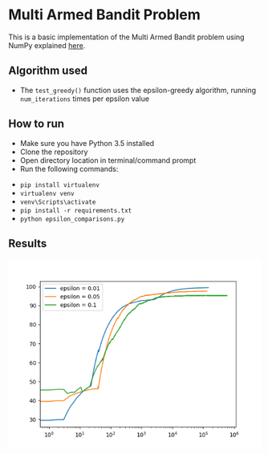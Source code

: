 Multi Armed Bandit Problem
==========================

This is a basic implementation of the Multi Armed Bandit problem using NumPy explained [here](https://en.wikipedia.org/wiki/Multi-armed_bandit).  

Algorithm used
--------------

- The `test_greedy()` function uses the epsilon-greedy algorithm, running `num_iterations` times per epsilon value

How to run
----------
* Make sure you have Python 3.5 installed
* Clone the repository
* Open directory location in terminal/command prompt
* Run the following commands:
- `pip install virtualenv`
- `virtualenv venv`
- `venv\Scripts\activate`
- `pip install -r requirements.txt`
- `python epsilon_comparisons.py`

Results
-------
![](Epsilon-Greedy%20Algorithm.png?raw=true)
